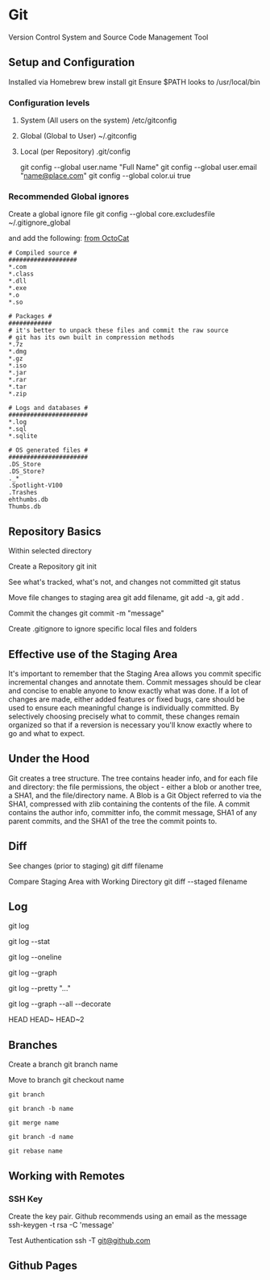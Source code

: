 # Git
Version Control System and Source Code Management Tool

## Setup and Configuration
Installed via Homebrew
    brew install git
Ensure $PATH looks to /usr/local/bin

### Configuration levels
1. System (All users on the system) /etc/gitconfig
2. Global (Global to User) ~/.gitconfig
3. Local (per Repository) .git/config

    git config --global user.name "Full Name"
    git config --global user.email "name@place.com"
    git config --global color.ui true

### Recommended Global ignores
Create a global ignore file
    git config --global core.excludesfile ~/.gitignore_global

and add the following: [from OctoCat](https://gist.github.com/octocat/9257657)

    # Compiled source #
    ###################
    *.com
    *.class
    *.dll
    *.exe
    *.o
    *.so

    # Packages #
    ############
    # it's better to unpack these files and commit the raw source
    # git has its own built in compression methods
    *.7z
    *.dmg
    *.gz
    *.iso
    *.jar
    *.rar
    *.tar
    *.zip

    # Logs and databases #
    ######################
    *.log
    *.sql
    *.sqlite

    # OS generated files #
    ######################
    .DS_Store
    .DS_Store?
    ._*
    .Spotlight-V100
    .Trashes
    ehthumbs.db
    Thumbs.db

## Repository Basics
Within selected directory

Create a Repository
    git init

See what's tracked, what's not, and changes not committed
    git status

Move file changes to staging area
    git add filename, git add -a, git add .

Commit the changes
    git commit -m "message"

Create .gitignore to ignore specific local files and folders

## Effective use of the Staging Area
It's important to remember that the Staging Area allows you commit specific incremental changes and annotate them. Commit messages should be clear and concise to enable anyone to know exactly what was done. If a lot of changes are made, either added features or fixed bugs, care should be used to ensure each meaningful change is individually committed. By selectively choosing precisely what to commit, these changes remain organized so that if a reversion is necessary you'll know exactly where to go and what to expect.

## Under the Hood
Git creates a tree structure. The tree contains header info, and for each file and directory: the file permissions, the object - either a blob or another tree, a SHA1, and the file/directory name. A Blob is a Git Object referred to via the SHA1, compressed with zlib containing the contents of the file.
A commit contains the author info, committer info, the commit message, SHA1 of any parent commits, and the SHA1 of the tree the commit points to.

## Diff
See changes (prior to staging)
    git diff filename

Compare Staging Area with Working Directory
    git diff --staged filename

## Log
git log

git log --stat

git log --oneline

git log --graph

git log --pretty "..."

git log --graph --all --decorate

HEAD HEAD~ HEAD~2

## Branches
Create a branch
    git branch name

Move to branch
    git checkout name

    git branch

    git branch -b name

    git merge name

    git branch -d name

    git rebase name

## Working with Remotes

### SSH Key
Create the key pair. Github recommends using an email as the message
    ssh-keygen -t rsa -C 'message'

Test Authentication
    ssh -T git@github.com

## Github Pages
